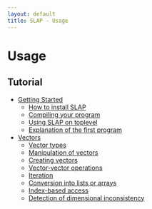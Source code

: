 ```yaml
---
layout: default
title: SLAP - Usage
---
```


Usage
=====

Tutorial
--------

- [Getting Started](getting-started.html)
  - [How to install SLAP](getting-started.html#how-to-install-slap)
  - [Compiling your program](getting-started.html#compiling-your-program)
  - [Using SLAP on toplevel](getting-started.html#using-slap-on-toplevel)
  - [Explanation of the first program](getting-started.html#explanation-of-the-first-program)
- [Vectors](vectors.html)
  - [Vector types](vectors.html#vector-types)
  - [Manipulation of vectors](vectors.html#manipulation-of-vectors)
  - [Creating vectors](vectors.html#creating-vectors)
  - [Vector-vector operations](vectors.html#vector-vector-operations)
  - [Iteration](vectors.html#iteration)
  - [Conversion into lists or arrays](vectors.html#conversion-into-lists-or-arrays)
  - [Index-based access](vectors.html#index-based-access)
  - [Detection of dimensional inconsistency](vectors.html#detection-of-dimensional-inconsistency)
